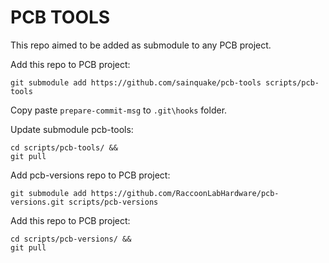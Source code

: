# PCB TOOLS

This repo aimed to be added as submodule to any PCB project.


Add this repo to PCB project:

```
git submodule add https://github.com/sainquake/pcb-tools scripts/pcb-tools
```

Copy paste `prepare-commit-msg` to `.git\hooks` folder.

Update submodule pcb-tools:

```
cd scripts/pcb-tools/ &&
git pull
```

Add pcb-versions repo to PCB project:

```
git submodule add https://github.com/RaccoonLabHardware/pcb-versions.git scripts/pcb-versions
```

Add this repo to PCB project:
```
cd scripts/pcb-versions/ &&
git pull
```


